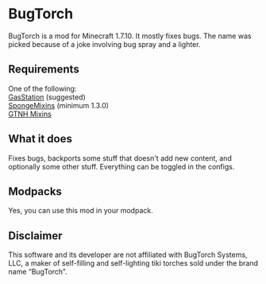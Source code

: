 # BugTorch

BugTorch is a mod for Minecraft 1.7.10. It mostly fixes bugs. The name was picked because of a joke involving bug spray and a lighter.

## Requirements

One of the following:  
[GasStation](https://github.com/FalsePattern/GasStation) (suggested)  
[SpongeMixins](https://github.com/GTNewHorizons/SpongeMixins) (minimum 1.3.0)  
[GTNH Mixins](https://github.com/GTNewHorizons/GTNHMixins)

## What it does
Fixes bugs, backports some stuff that doesn't add new content, and optionally some other stuff. Everything can be toggled in the configs. 

## Modpacks
Yes, you can use this mod in your modpack.

## Disclaimer
This software and its developer are not affiliated with BugTorch Systems, LLC, a maker of self-filling and self-lighting tiki torches sold under the brand name “BugTorch”.

